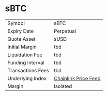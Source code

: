 # sBTC

|                   |                                                                                                            |
| ----------------- | ---------------------------------------------------------------------------------------------------------- |
| Symbol            | sBTC                                                                                                       |
| Expiry Date       | Perpetual                                                                                                  |
| Quote Asset       | sUSD                                                                                                       |
| Initial Margin    | tbd                                                                                                        |
| Liquidation Fee   | tbd                                                                                                        |
| Funding Interval  | tbd                                                                                                        |
| Transactions Fees | tbd                                                                                                        |
| Underlying Index  | [Chainlink Price Feed](https://optimistic.etherscan.io/address/0xD702DD976Fb76Fffc2D3963D037dfDae5b04E593) |
| Margin            | Isolated                                                                                                   |

